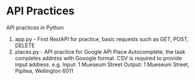 # API Practices
API practices in Python

1. app.py - First RestAPI for practice, basic requests such as GET, POST, DELETE
2. places.py - API practice for Google API Place Autocomplete, the task completes address with Gooogle format. CSV is required to provide input address.
 e.g. Input: 1 Mueseum Street
      Output: 1 Mueseum Street, Pipitea, Wellington 6011
